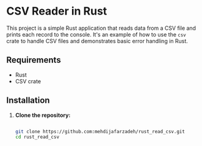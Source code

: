 # CSV Reader in Rust

This project is a simple Rust application that reads data from a CSV file and prints each record to the console.
It's an example of how to use the `csv` crate to handle CSV files and demonstrates basic error handling in Rust.

## Requirements

- Rust
- CSV crate

## Installation

1. **Clone the repository:**
   ```bash

   git clone https://github.com:mehdijafarzadeh/rust_read_csv.git
   cd rust_read_csv

   ```
